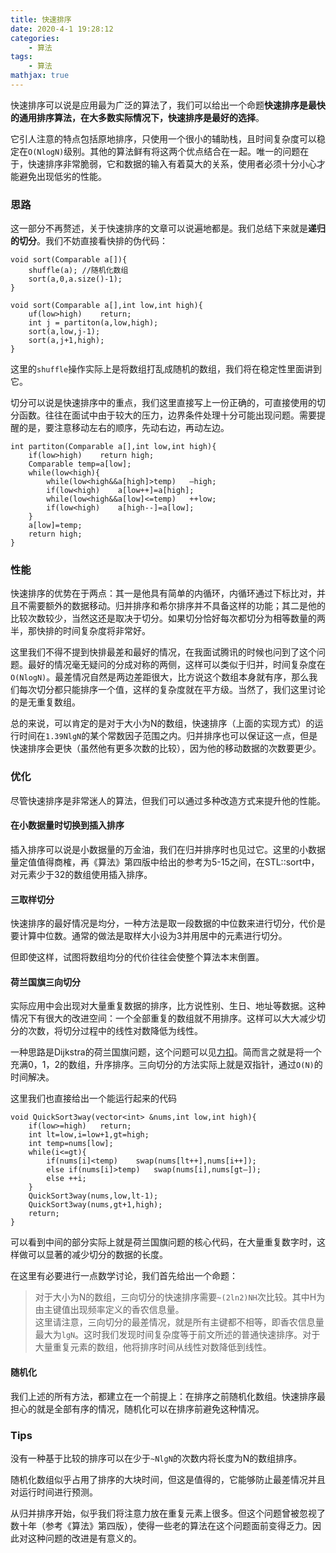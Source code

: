 ```yaml
---
title: 快速排序
date: 2020-4-1 19:28:12
categories:
    - 算法
tags: 
    - 算法
mathjax: true
---
```


快速排序可以说是应用最为广泛的算法了，我们可以给出一个命题**快速排序是最快的通用排序算法，在大多数实际情况下，快速排序是最好的选择**。

它引人注意的特点包括原地排序，只使用一个很小的辅助栈，且时间复杂度可以稳定在`O(NlogN)`级别。其他的算法鲜有将这两个优点结合在一起。唯一的问题在于，快速排序非常脆弱，它和数据的输入有着莫大的关系，使用者必须十分小心才能避免出现低劣的性能。

### 思路
这一部分不再赘述，关于快速排序的文章可以说遍地都是。我们总结下来就是**递归的切分**。我们不妨直接看快排的伪代码：
```
void sort(Comparable a[]){
    shuffle(a);	//随机化数组
    sort(a,0,a.size()-1);
}

void sort(Comparable a[],int low,int high){
    uf(low>high)    return;
    int j = partiton(a,low,high);
    sort(a,low,j-1);
    sort(a,j+1,high);
}
```
这里的`shuffle`操作实际上是将数组打乱成随机的数组，我们将在稳定性里面讲到它。

切分可以说是快速排序中的重点，我们这里直接写上一份正确的，可直接使用的切分函数。往往在面试中由于较大的压力，边界条件处理十分可能出现问题。需要提醒的是，要注意移动左右的顺序，先动右边，再动左边。
```
int partiton(Comparable a[],int low,int high){
    if(low>high)    return high;
    Comparable temp=a[low];
    while(low<high){
        while(low<high&&a[high]>temp)   —high;
        if(low<high)    a[low++]=a[high];
        while(low<high&&a[low]<=temp)   ++low;
        if(low<high)    a[high--]=a[low];
    }
    a[low]=temp;
    return high;
}
```

### 性能
快速排序的优势在于两点：其一是他具有简单的内循环，内循环通过下标比对，并且不需要额外的数据移动。归并排序和希尔排序并不具备这样的功能；其二是他的比较次数较少，当然这还是取决于切分。如果切分恰好每次都切分为相等数量的两半，那快排的时间复杂度将非常好。

这里我们不得不提到快排最差和最好的情况，在我面试腾讯的时候也问到了这个问题。最好的情况毫无疑问的分成对称的两侧，这样可以类似于归并，时间复杂度在`O(NlogN)`。最差情况自然是两边差距很大，比方说这个数组本身就有序，那么我们每次切分都只能排序一个值，这样的复杂度就在平方级。当然了，我们这里讨论的是无重复数组。

总的来说，可以肯定的是对于大小为N的数组，快速排序（上面的实现方式）的运行时间在`1.39NlgN`的某个常数因子范围之内。归并排序也可以保证这一点，但是快速排序会更快（虽然他有更多次数的比较），因为他的移动数据的次数要更少。

### 优化
尽管快速排序是非常迷人的算法，但我们可以通过多种改造方式来提升他的性能。

#### 在小数据量时切换到插入排序
插入排序可以说是小数据量的万金油，我们在归并排序时也见过它。这里的小数据量定值值得商榷，再《算法》第四版中给出的参考为5-15之间，在STL::sort中，对元素少于32的数组使用插入排序。

#### 三取样切分
快速排序的最好情况是均分，一种方法是取一段数据的中位数来进行切分，代价是要计算中位数。通常的做法是取样大小设为3并用居中的元素进行切分。

但即使这样，试图将数组均分的代价往往会使整个算法本末倒置。

#### 荷兰国旗三向切分
实际应用中会出现对大量重复数据的排序，比方说性别、生日、地址等数据。这种情况下有很大的改进空间：一个全部重复的数组就不用排序。这样可以大大减少切分的次数，将切分过程中的线性对数降低为线性。

一种思路是Dijkstra的荷兰国旗问题，这个问题可以见[力扣](https://leetcode-cn.com/problems/sort-colors/)。简而言之就是将一个充满0，1，2的数组，升序排序。三向切分的方法实际上就是双指针，通过`O(N)`的时间解决。

这里我们也直接给出一个能运行起来的代码
```
void QuickSort3way(vector<int> &nums,int low,int high){
    if(low>=high)   return;
    int lt=low,i=low+1,gt=high;
    int temp=nums[low];
    while(i<=gt){
        if(nums[i]<temp)    swap(nums[lt++],nums[i++]);
        else if(nums[i]>temp)   swap(nums[i],nums[gt—]);
        else ++i;
    }
    QuickSort3way(nums,low,lt-1);
    QuickSort3way(nums,gt+1,high);
    return;
}
```
可以看到中间的部分实际上就是荷兰国旗问题的核心代码，在大量重复数字时，这样做可以显著的减少切分的数据的长度。

在这里有必要进行一点数学讨论，我们首先给出一个命题：
> 对于大小为N的数组，三向切分的快速排序需要`~(2ln2)NH`次比较。其中H为由主键值出现频率定义的香农信息量。  
这里请注意，三向切分的最差情况，就是所有主键都不相等，即香农信息量最大为`lgN`。这时我们发现时间复杂度等于前文所述的普通快速排序。对于大量重复元素的数组，他将排序时间从线性对数降低到线性。
#### 随机化
我们上述的所有方法，都建立在一个前提上：在排序之前随机化数组。快速排序最担心的就是全部有序的情况，随机化可以在排序前避免这种情况。

### Tips
没有一种基于比较的排序可以在少于`~NlgN`的次数内将长度为N的数组排序。

随机化数组似乎占用了排序的大块时间，但这是值得的，它能够防止最差情况并且对运行时间进行预测。

从归并排序开始，似乎我们将注意力放在重复元素上很多。但这个问题曾被忽视了数十年（参考《算法》第四版），使得一些老的算法在这个问题面前变得乏力。因此对这种问题的改进是有意义的。
